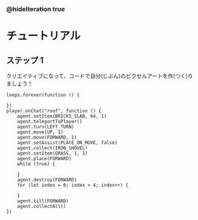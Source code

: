 ### @hideIteration true 

# チュートリアル

## ステップ 1

クリエイティブになって、コードで自分(じぶん)のピクセルアートを作(つく)りましょう！



```ghost
loops.forever(function () {
	
})
player.onChat("roof", function () {
    agent.setItem(BRICKS_SLAB, 64, 1)
    agent.teleportToPlayer()
    agent.turn(LEFT_TURN)
    agent.move(UP, 1)
    agent.move(FORWARD, 1)
    agent.setAssist(PLACE_ON_MOVE, false)
    agent.collect(IRON_SHOVEL)
    agent.setItem(GRASS, 1, 1)
    agent.place(FORWARD)
    while (true) {
    	
    }
    agent.destroy(FORWARD)
    for (let index = 0; index < 4; index++) {
    	
    }
    agent.till(FORWARD)
    agent.collectAll()
})
```
